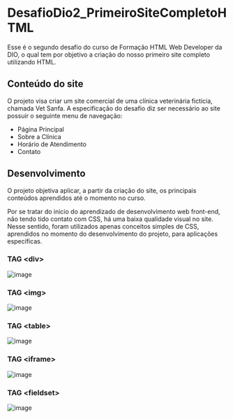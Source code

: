# DesafioDio2_PrimeiroSiteCompletoHTML
Esse é o segundo desafio do curso de Formação HTML Web Developer da DIO, o qual tem por objetivo a criação do nosso primeiro site completo utilizando HTML.

## Conteúdo do site
O projeto visa criar um site comercial de uma clínica veterinária ficticia, chamada Vet Sanfa. A especificação do desafio diz ser necessário ao site possuir o seguinte menu de navegação:
- Página Principal
- Sobre a Clínica
- Horário de Atendimento
- Contato

## Desenvolvimento
O projeto objetiva aplicar, a partir da criação do site, os principais conteúdos aprendidos até o momento no curso.

Por se tratar do inicio do aprendizado de desenvolvimento web front-end, não tendo tido contato com CSS, há uma baixa qualidade visual no site. Nesse sentido, foram utilizados apenas conceitos simples de CSS, aprendidos no momento do desenvolvimento do projeto, para aplicações específicas.

### TAG &LT;div&GT;
![image](https://user-images.githubusercontent.com/100099053/233802849-c180e49e-649e-4a1e-8c82-82b1341e5ef9.png)

### TAG &LT;img&GT;
![image](https://user-images.githubusercontent.com/100099053/233802894-0a8cdc0d-9144-4612-a782-14b161703f14.png)

### TAG &LT;table&GT;
![image](https://user-images.githubusercontent.com/100099053/233803120-89df7714-e8e5-4a46-9fcd-4b7cf6970cfc.png)

### TAG &LT;iframe&GT;
![image](https://user-images.githubusercontent.com/100099053/233803217-50ad11f1-3f95-4212-a7a7-218a3e00dc4b.png)

### TAG &LT;fieldset&GT;
![image](https://user-images.githubusercontent.com/100099053/233803250-78a1a089-b324-4c97-91a9-b33b8b99b25f.png)
